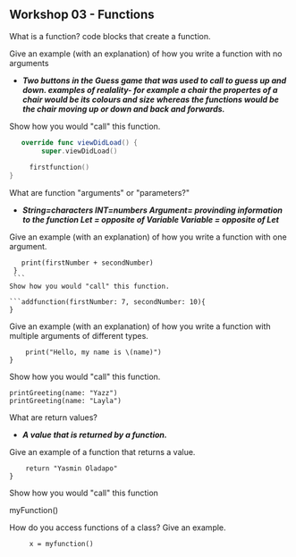 **Workshop 03 - Functions**
-

What is a function?
code blocks that create a function.


Give an example (with an explanation) of how you write a function with no arguments

* ***Two buttons in the Guess game that was used to call to guess up and down.
examples of realality- for example a chair the propertes of a chair would be its colours and size whereas the functions would 
be the chair moving up or down and back and forwards.***


Show how you would "call" this function.
```swift
   override func viewDidLoad() {
        super.viewDidLoad()
        
     firstfunction()
}
```

What are function "arguments" or "parameters?"

* ***String=characters
INT=numbers
Argument= provinding information to the function
Let = opposite of Variable
Variable = opposite of Let***


Give an example (with an explanation) of how you write a function with one argument.

   ``` func addfunction(firstNumber: Int, secondNumber:Int){
      print(firstNumber + secondNumber)
    }
    ```
Show how you would "call" this function.
  
  ```addfunction(firstNumber: 7, secondNumber: 10){
  }
  ```

Give an example (with an explanation) of how you write a function with multiple arguments of different types.

```func printGreeting(name: String) {
	print("Hello, my name is \(name)")		
}
```
Show how you would "call" this function.

```printGreeting(name: "Tim")
printGreeting(name: "Yazz")
printGreeting(name: "Layla")
```

What are return values?

* ***A value that is returned by a function.***

Give an example of a function that returns a value.

```func myFunction() -> String {
	return "Yasmin Oladapo"
}
```
Show how you would "call" this function

myFunction()

How do you access functions of a class? Give an example.
``` let x = "yasmin oladapo"
     x = myfunction()
